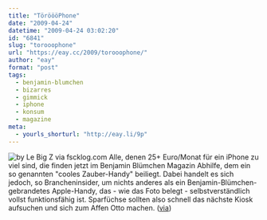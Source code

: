 ```yaml
---
title: "TöröööPhone"
date: "2009-04-24"
datetime: "2009-04-24 03:02:20"
id: "6841"
slug: "torooophone"
url: "https://eay.cc/2009/torooophone/"
author: "eay"
format: "post"
tags:
  - benjamin-blumchen
  - bizarres
  - gimmick
  - iphone
  - konsum
  - magazine
meta:
  - yourls_shorturl: "http://eay.li/9p"
---
```


![](/uploads/2009/bluemchenphone.jpg "by Le Big Z via fscklog.com") Alle, denen 25+ Euro/Monat für ein iPhone zu viel sind, die finden jetzt im Benjamin Blümchen Magazin Abhilfe, dem ein so genannten "cooles Zauber-Handy" beiliegt. Dabei handelt es sich jedoch, so Brancheninsider, um nichts anderes als ein Benjamin-Blümchen-gebrandetes Apple-Handy, das - wie das Foto belegt - selbstverständlich vollst funktionsfähig ist. Sparfüchse sollten also schnell das nächste Kiosk aufsuchen und sich zum Affen Otto machen. ([via](http://www.fscklog.com/2009/04/sammelsurium-1057-build-9j56-app-store-zulassungswirren-iphone-komponenten-erneuter-oled-unfug-etc.html))
